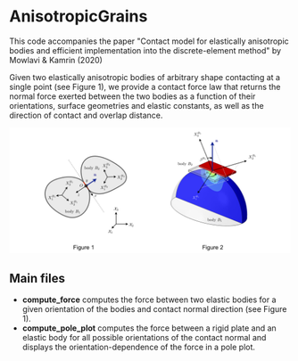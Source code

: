 # AnisotropicGrains

This code accompanies the paper "Contact model for elastically anisotropic bodies and efficient implementation into the discrete-element method" by Mowlavi & Kamrin (2020)

Given two elastically anisotropic bodies of arbitrary shape contacting at a single point (see Figure 1), we provide a contact force law that returns the normal force exerted between the two bodies as a function of their orientations, surface geometries and elastic constants, as well as the direction of contact and overlap distance.

![sketch](./sketch.png)

## Main files

* **compute_force** computes the force between two elastic bodies for a given orientation of the bodies and contact normal direction (see Figure 1).
* **compute_pole_plot** computes the force between a rigid plate and an elastic body for all possible orientations of the contact normal and displays the orientation-dependence of the force in a pole plot.
